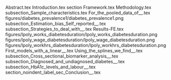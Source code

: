 Abstract.tex
Introduction.tex
section Framework.tex
Methodology.tex
subsection_Sample_characteristics.tex
For_the_pooled_data_of__.tex
figures/diabetes_prevalence1/diabetes_prevalence1.png
subsection_Estimation_bias_Self_reported__.tex
subsection_Strategies_to_deal_with__.tex
Results-FE.tex
figures/lpoly_works_diabetesduration/lpoly_works_diabetesduration.png
figures/lpoly_wage_diabetesduration/lpoly_wage_diabetesduration.png
figures/lpoly_workhrs_diabetesduration/lpoly_workhrs_diabetesduration.png
First_models_with_a_linear__.tex
Using_the_splines_we_find__.tex
subsection_Cross_sectional_biomarker_analysis__.tex
subsection_Diagnosed_and_undiagnosed_diabetes__.tex
subsection_HbA1c_levels_and_labour__.tex
section_noindent_label_sec_Conclusion__.tex